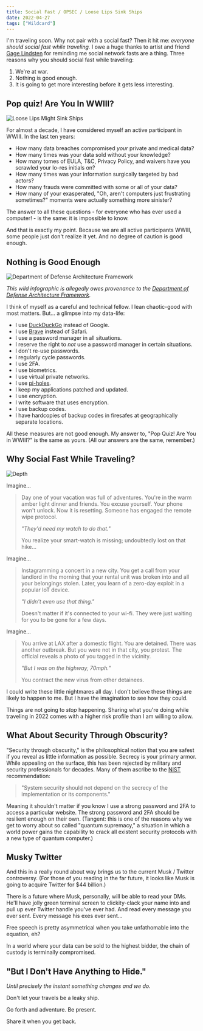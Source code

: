 ```yaml
---
title: Social Fast / OPSEC / Loose Lips Sink Ships
date: 2022-04-27
tags: ["Wildcard"]
---
```


I'm traveling soon. Why not pair with a social fast? Then it hit me: _everyone should social fast while traveling._ I owe a huge thanks to artist and friend [Gage Lindsten](https://www.instagram.com/gage_lindsten/) for reminding me social network fasts are a thing. Three reasons why you should social fast while traveling:

1. We're at war.
2. Nothing is good enough.
3. It is going to get more interesting before it gets less interesting.

## Pop quiz! Are You In WWIII?

![Loose Lips Might Sink Ships](/images/loose-lips-might-sink-ships.jpg)

For almost a decade, I have considered myself an active participant in WWIII. In the last ten years:

- How many data breaches compromised _your_ private and medical data?
- How many times was your data sold without your knowledge?
- How many tomes of EULA, T&C, Privacy Policy, and waivers have you scrawled your lo-res initials on?
- How many times was your information surgically targeted by bad actors?
- How many frauds were committed with some or all of your data?
- How many of your exasperated, "Oh, aren't computers just frustrating sometimes?" moments were actually something more sinister?

The answer to all these questions - for everyone who has ever used a computer! - is the same: it is impossible to know.

And that is exactly my point. Because we are all active participants WWIII, some people just don't realize it yet. And no degree of caution is good enough.

## Nothing is Good Enough

![Department of Defense Architecture Framework](/images/dodaf.jpg)

_This wild infographic is allegedly owes provenance to the [Department of Defense Architecture Framework](https://www.kotaku.com.au/2014/05/the-beauty-of-weird-military-infographics/)._

I think of myself as a careful and technical fellow. I lean chaotic-good with most matters. But... a glimpse into my data-life:

- I use [DuckDuckGo](https://duckduckgo.com) instead of Google.
- I use [Brave](https://brave.com) instead of Safari.
- I use a password manager in all situations.
- I reserve the right to _not_ use a password manager in certain situations.
- I don't re-use passwords.
- I regularly cycle passwords.
- I use 2FA.
- I use biometrics.
- I use virtual private networks.
- I use [pi-holes](https://nor.the-rn.info/2022/03/17/cryptopyre-pi-hole.net/).
- I keep my applications patched and updated.
- I use encryption.
- I write software that uses encryption.
- I use backup codes.
- I have hardcopies of backup codes in firesafes at geographically separate locations.

All these measures are not good enough. My answer to, "Pop Quiz! Are You in WWIII?" is the same as yours. (All our answers are the same, remember.)

## Why Social Fast While Traveling?

![Depth](/images/depth.jpg)

Imagine...

> Day one of your vacation was full of adventures. You're in the warm amber light dinner and friends. You excuse yourself. Your phone won't unlock. Now it is resetting. Someone has engaged the remote wipe protocol.
>
> _"They'd need my watch to do that."_
>
> You realize your smart-watch is missing; undoubtedly lost on that hike...

Imagine...

> Instagramming a concert in a new city. You get a call from your landlord in the morning that your rental unit was broken into and all your belongings stolen. Later, you learn of a zero-day exploit in a popular IoT device.
>
> _"I didn't even use that thing."_
>
> Doesn't matter if it's connected to your wi-fi. They were just waiting for you to be gone for a few days.

Imagine...

> You arrive at LAX after a domestic flight. You are detained. There was another outbreak. But you were not in that city, you protest. The official reveals a photo of you tagged in the vicinity.
>
> _"But I was on the highway, 70mph."_
>
> You contract the new virus from other detainees.

I could write these little nightmares all day. I don't believe these things are likely to happen to me. But I have the imagination to see how they could.

Things are not going to _stop_ happening. Sharing what you're doing while traveling in 2022 comes with a higher risk profile than I am willing to allow.

## What About Security Through Obscurity?

"Security through obscurity," is the philosophical notion that you are safest if you reveal as little information as possible. Secrecy is your primary armor. While appealing on the surface, this has been rejected by military and security professionals for decades. Many of them ascribe to the [NIST](https://en.wikipedia.org/wiki/National_Institute_of_Standards_and_Technology) recommendation:

> "System security should not depend on the secrecy of the implementation or its components."

Meaning it shouldn't matter if you know I use a strong password and 2FA to access a particular website. The strong password and 2FA should be resilient enough on their own. (Tangent: this is one of the reasons why we get to worry about so called "quantum supremacy," a situation in which a world power gains the capability to crack all existent security protocols with a new type of quantum computer.)

## Musky Twitter

And this in a really round about way brings us to the current Musk / Twitter controversy. (For those of you reading in the far future, it looks like Musk is going to acquire Twitter for $44 billion.)

There is a future where Musk, personally, will be able to read your DMs. He'll have jolly green terminal screen to clickity-clack your name into and pull up ever Twitter handle you've ever had. And read every message you ever sent. Every message his exes ever sent...

Free speech is pretty asymmetrical when you take unfathomable into the equation, eh?

In a world where your data can be sold to the highest bidder, the chain of custody is terminally compromised.

## "But I Don't Have Anything to Hide."

_Until precisely the instant something changes and we do._

Don't let your travels be a leaky ship.

Go forth and adventure. Be present.

Share it when you get back.
